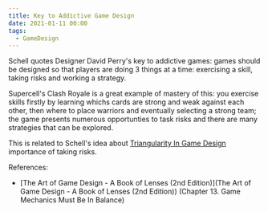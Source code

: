```yaml
---
title: Key to Addictive Game Design
date: 2021-01-11 00:00
tags:
  - GameDesign
---
```


Schell quotes Designer David Perry's key to addictive games: games should be designed so that players are doing 3 things at a time: exercising a skill, taking risks and working a strategy.

Supercell's Clash Royale is a great example of mastery of this: you exercise skills firstly by learning whichs cards are strong and weak against each other, then where to place warriors and eventually selecting a strong team; the game presents numerous opportunties to task risks and there are many strategies that can be explored. 

This is related to Schell's idea about [Triangularity In Game Design](triangularity-in-game-design.md) importance of taking risks.

References:

* [The Art of Game Design - A Book of Lenses (2nd Edition)](The Art of Game Design - A Book of Lenses (2nd Edition)) (Chapter 13. Game Mechanics Must Be In Balance)
